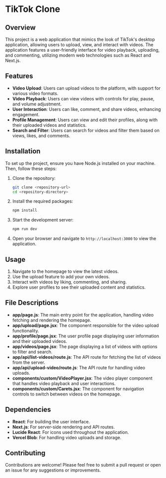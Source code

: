 # TikTok Clone

## Overview

This project is a web application that mimics the look of TikTok's desktop application, allowing users to upload, view, and interact with videos. The application features a user-friendly interface for video playback, uploading, and commenting, utilizing modern web technologies such as React and Next.js.

## Features

- **Video Upload**: Users can upload videos to the platform, with support for various video formats.
- **Video Playback**: Users can view videos with controls for play, pause, and volume adjustment.
- **User Interaction**: Users can like, comment, and share videos, enhancing engagement.
- **Profile Management**: Users can view and edit their profiles, along with their uploaded videos and statistics.
- **Search and Filter**: Users can search for videos and filter them based on views, likes, and comments.

## Installation

To set up the project, ensure you have Node.js installed on your machine. Then, follow these steps:

1. Clone the repository:

   ```bash
   git clone <repository-url>
   cd <repository-directory>
   ```

2. Install the required packages:

   ```bash
   npm install
   ```

3. Start the development server:

   ```bash:README.md
   npm run dev
   ```

4. Open your browser and navigate to `http://localhost:3000` to view the application.

## Usage

1. Navigate to the homepage to view the latest videos.
2. Use the upload feature to add your own videos.
3. Interact with videos by liking, commenting, and sharing.
4. Explore user profiles to see their uploaded content and statistics.

## File Descriptions

- **app/page.js**: The main entry point for the application, handling video fetching and rendering the homepage.
- **app/upload/page.jsx**: The component responsible for the video upload functionality.
- **app/profile/page.jsx**: The user profile page displaying user information and their uploaded videos.
- **app/videos/page.jsx**: The page displaying a list of videos with options to filter and search.
- **app/api/list-videos/route.js**: The API route for fetching the list of videos from the server.
- **app/api/upload-video/route.js**: The API route for handling video uploads.
- **components/custom/VideoPlayer.jsx**: The video player component that handles video playback and user interactions.
- **components/custom/Carets.jsx**: The component for navigation controls to switch between videos on the homepage.

## Dependencies

- **React**: For building the user interface.
- **Next.js**: For server-side rendering and API routes.
- **Lucide React**: For icons used throughout the application.
- **Vercel Blob**: For handling video uploads and storage.

## Contributing

Contributions are welcome! Please feel free to submit a pull request or open an issue for any suggestions or improvements.
